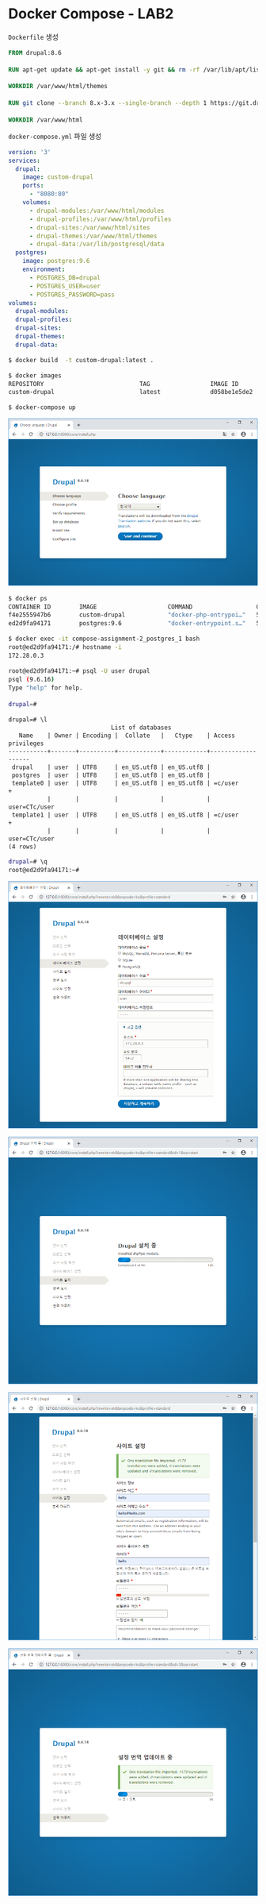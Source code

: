 # Docker Compose - LAB2



`Dockerfile` 생성

```dockerfile
FROM drupal:8.6

RUN apt-get update && apt-get install -y git && rm -rf /var/lib/apt/lists/*

WORKDIR /var/www/html/themes

RUN git clone --branch 8.x-3.x --single-branch --depth 1 https://git.drupal.org/project/bootstrap.git && chown -R www-data:www-data bootstrap

WORKDIR /var/www/html
```



`docker-compose.yml` 파일 생성

```yaml
version: '3'
services:
  drupal:
    image: custom-drupal
    ports:
      - "8080:80"
    volumes:
      - drupal-modules:/var/www/html/modules
      - drupal-profiles:/var/www/html/profiles
      - drupal-sites:/var/www/html/sites
      - drupal-themes:/var/www/html/themes
      - drupal-data:/var/lib/postgresql/data
  postgres:
    image: postgres:9.6
    environment:
      - POSTGRES_DB=drupal
      - POSTGRES_USER=user
      - POSTGRES_PASSWORD=pass
volumes:
  drupal-modules:
  drupal-profiles:
  drupal-sites:
  drupal-themes:
  drupal-data:
```



```bash
$ docker build  -t custom-drupal:latest .
```



```bash
$ docker images
REPOSITORY                           TAG                 IMAGE ID            CREATED             SIZE
custom-drupal                        latest              d058be1e5de2        7 minutes ago       480MB
```



```bash
$ docker-compose up
```



![image-20200116145841019](images/image-20200116145841019.png)



```bash
$ docker ps
CONTAINER ID        IMAGE                    COMMAND                  CREATED             STATUS              PORTS                  NAMES
f4e2555947b6        custom-drupal            "docker-php-entrypoi…"   58 seconds ago      Up 53 seconds       0.0.0.0:8080->80/tcp   compose-assignment-2_drupal_1
ed2d9fa94171        postgres:9.6             "docker-entrypoint.s…"   58 seconds ago      Up 53 seconds       5432/tcp               compose-assignment-2_postgres_1
```



```bash
$ docker exec -it compose-assignment-2_postgres_1 bash
root@ed2d9fa94171:/# hostname -i
172.28.0.3
```



```bash
root@ed2d9fa94171:~# psql -U user drupal
psql (9.6.16)
Type "help" for help.

drupal=#
```



```postgres
drupal=# \l
                             List of databases
   Name    | Owner | Encoding |  Collate   |   Ctype    | Access privileges
-----------+-------+----------+------------+------------+-------------------
 drupal    | user  | UTF8     | en_US.utf8 | en_US.utf8 |
 postgres  | user  | UTF8     | en_US.utf8 | en_US.utf8 |
 template0 | user  | UTF8     | en_US.utf8 | en_US.utf8 | =c/user          +
           |       |          |            |            | user=CTc/user
 template1 | user  | UTF8     | en_US.utf8 | en_US.utf8 | =c/user          +
           |       |          |            |            | user=CTc/user
(4 rows)
```



```bash
drupal=# \q
root@ed2d9fa94171:~#
```



![image-20200116152750497](images/image-20200116152750497.png)



![image-20200116152823216](images/image-20200116152823216.png)



![image-20200116153643610](images/image-20200116153643610.png)



![image-20200116153656644](images/image-20200116153656644.png)



